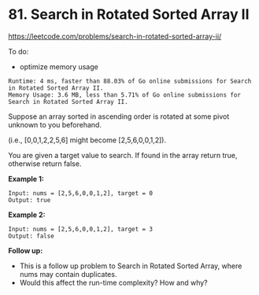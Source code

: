 # 81. Search in Rotated Sorted Array II

https://leetcode.com/problems/search-in-rotated-sorted-array-ii/

To do:
- optimize memory usage

```
Runtime: 4 ms, faster than 88.03% of Go online submissions for Search in Rotated Sorted Array II.
Memory Usage: 3.6 MB, less than 5.71% of Go online submissions for Search in Rotated Sorted Array II.
```

Suppose an array sorted in ascending order is rotated at some pivot unknown to you beforehand.

(i.e., [0,0,1,2,2,5,6] might become [2,5,6,0,0,1,2]).

You are given a target value to search. If found in the array return true, otherwise return false.

**Example 1:**
```
Input: nums = [2,5,6,0,0,1,2], target = 0
Output: true
```

**Example 2:**
```
Input: nums = [2,5,6,0,0,1,2], target = 3
Output: false
```

**Follow up:**

- This is a follow up problem to Search in Rotated Sorted Array, where nums may contain duplicates.
- Would this affect the run-time complexity? How and why?